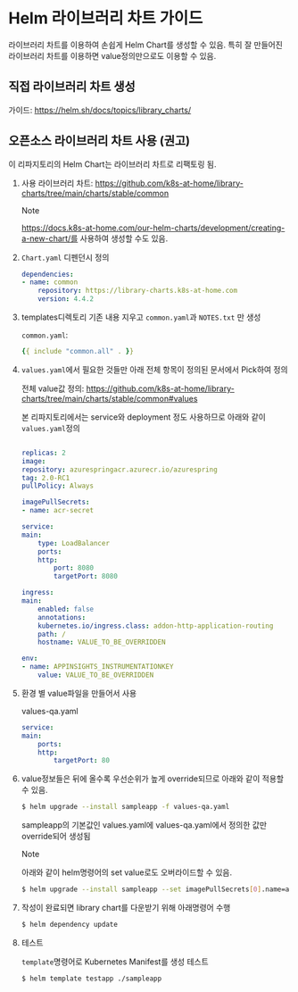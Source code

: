 # Helm 라이브러리 차트 가이드

라이브러리 차트를 이용하여 손쉽게 Helm Chart를 생성할 수 있음. 특히 잘 만들어진 라이브러리 차트를 이용하면 value정의만으로도 이용할 수 있음.

## 직접 라이브러리 차트 생성

가이드: https://helm.sh/docs/topics/library_charts/ 

## 오픈소스 라이브러리 차트 사용 (권고)

이 리파지토리의 Helm Chart는 라이브러리 차트로 리팩토링 됨.

1. 사용 라이브러리 차트: https://github.com/k8s-at-home/library-charts/tree/main/charts/stable/common

    > [!Note]
    > https://docs.k8s-at-home.com/our-helm-charts/development/creating-a-new-chart/를 사용하여 생성할 수도 있음.

2. `Chart.yaml` 디펜던시 정의

    ```yaml
    dependencies:
    - name: common
        repository: https://library-charts.k8s-at-home.com
        version: 4.4.2
    ```

3. templates디렉토리 기존 내용 지우고 `common.yaml`과 `NOTES.txt` 만 생성

    `common.yaml`:

    ```yaml
    {{ include "common.all" . }}
    ```

4. `values.yaml`에서 필요한 것들만 아래 전체 항목이 정의된 문서에서 Pick하여 정의

    전체 value값 정의: https://github.com/k8s-at-home/library-charts/tree/main/charts/stable/common#values

    본 리파지토리에서는 service와 deployment 정도 사용하므로 아래와 같이 `values.yaml`정의

    ```yaml

    replicas: 2
    image:
    repository: azurespringacr.azurecr.io/azurespring
    tag: 2.0-RC1
    pullPolicy: Always

    imagePullSecrets: 
    - name: acr-secret

    service:
    main:
        type: LoadBalancer
        ports: 
        http:
            port: 8080
            targetPort: 8080

    ingress:
    main:
        enabled: false
        annotations:
        kubernetes.io/ingress.class: addon-http-application-routing
        path: /
        hostname: VALUE_TO_BE_OVERRIDDEN

    env:  
    - name: APPINSIGHTS_INSTRUMENTATIONKEY
        value: VALUE_TO_BE_OVERRIDDEN
    ```

5. 환경 별 value파일을 만들어서 사용 

    values-qa.yaml
    ```yaml
    service:
    main:
        ports: 
        http:
            targetPort: 80
    ```

6. value정보들은 뒤에 올수록 우선순위가 높게 override되므로 아래와 같이 적용할 수 있음.

    ```bash
    $ helm upgrade --install sampleapp -f values-qa.yaml
    ```
    
    sampleapp의 기본값인 values.yaml에 values-qa.yaml에서 정의한 값만 override되어 생성됨

    > [!NOTE]
    > 아래와 같이 helm명령어의 set value로도 오버라이드할 수 있음.

    ```bash
    $ helm upgrade --install sampleapp --set imagePullSecrets[0].name=azurespringacr6471fd99-auth
    ```

6. 작성이 완료되면 library chart를 다운받기 위해 아래명령어 수행

    ```bash
    $ helm dependency update
    ```

7. 테스트

    `template`명령어로 Kubernetes Manifest를 생성 테스트

    ```bash
    $ helm template testapp ./sampleapp
    ```
